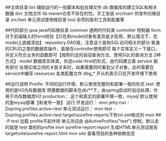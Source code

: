 ##主体目录
bin 辅助运行的一些脚本和批处理文件
db 数据库的建立SQL和相关数据
doc 文档文件
lib maven仓库不存在的包，手工安装
src/main 供发布的根目录
src/test 单元测试使用根目录
tool 杂项的各列工具和配置等

##代码部分
java java代码根目录
    common 通用的代码类
    controller 控制器
    form 对于前端输入的form校验【只在和model对象有差异是才启用，默认情况下，在model上直接添加】
    repository DAO层，注意这个是和SQL访问相关的部分
        普通的CRUD之类的数据库操作，直接在controller使用即可
        每个实体定义一下接口，并定义符合业务的函数即可【按照约定的自动查询方法、使用SQL的查询方法 2种方式】
    model 数据库实体类，优选code-first的形式，由代码建立表
    service 服务部分
        处理实体之间的关联关系时，如果需要同时看到父子对象，此时需要在service中编写
resources 各类配置文件
    dbg_* 开头的表示只在开发环境下使用

##运行说明
    Proifle: 不同的运行环境，默认使用完整的和部署一致的形式
        test: 使用的是H2内存数据库
            预置数据的脚本在db/**下，由spring启动时自动处理，作用于内存数据库H2
        production： 这个和真实的部署环境一致，mysql
        默认使用的是mysql部署【和发布一致】
    运行
        开发运行： mvn jetty:run -Dspring.profiles.active=test
        单元测试运行： mvn test -Dspring.profiles.active=test target\surefire-reports下有txt xml格式的
            mvn ## -P test 加载 profile不起作用
            单元测试由 @ActiveProfiles("test") 控制，默认走的就是 test 类别的profile
        mvn surefire-report:report 生成HTML单元测试报告 target\site\surefire-report.html
        mvn site 查看项目的各种依赖信息